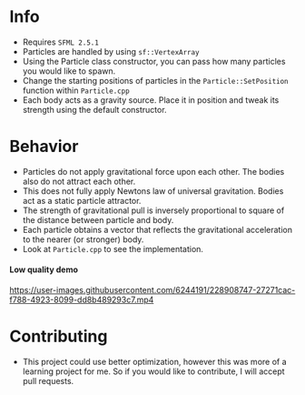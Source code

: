 # Info
* Requires `SFML 2.5.1`
* Particles are handled by using `sf::VertexArray`
* Using the Particle class constructor, you can pass how many particles you would like to spawn.
* Change the starting positions of particles in the `Particle::SetPosition` function within `Particle.cpp`
* Each body acts as a gravity source. Place it in position and tweak its strength using the default constructor.

# Behavior 
* Particles do not apply gravitational force upon each other. The bodies also do not attract each other.
* This does not fully apply Newtons law of universal gravitation. Bodies act as a static particle attractor.
* The strength of gravitational pull is inversely proportional to square of the distance between particle and body.
* Each particle obtains a vector that reflects the gravitational acceleration to the nearer (or stronger) body.
* Look at `Particle.cpp` to see the implementation.

#### Low quality demo
https://user-images.githubusercontent.com/6244191/228908747-27271cac-f788-4923-8099-dd8b489293c7.mp4

# Contributing
* This project could use better optimization, however this was more of a learning project for me. So if you would like to contribute, I will accept pull requests.

